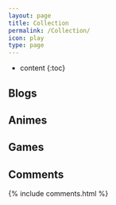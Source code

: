 ```yaml
---
layout: page
title: Collection 
permalink: /Collection/
icon: play
type: page
---
```


* content
{:toc}

## Blogs

## Animes

## Games

## Comments

{% include comments.html %}
